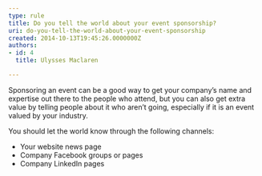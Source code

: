 ```yaml
---
type: rule
title: Do you tell the world about your event sponsorship?
uri: do-you-tell-the-world-about-your-event-sponsorship
created: 2014-10-13T19:45:26.0000000Z
authors:
- id: 4
  title: Ulysses Maclaren

---
```


 
Sponsoring an event can be a good way to get your company’s name and expertise out there to the people who attend, but you can also get extra value by telling people about it who aren’t going, especially if it is an event valued by your industry.
 
​You should let the world know through the following channels:

- Your website news page​​
- Company Facebook groups or pages
- Company LinkedIn pages


